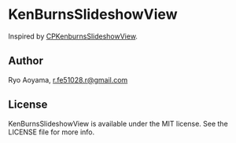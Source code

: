 # KenBurnsSlideshowView 
Inspired by [CPKenburnsSlideshowView](https://github.com/muukii0803/CPKenburnsSlideshowView).

## Author
Ryo Aoyama, r.fe51028.r@gmail.com

## License
KenBurnsSlideshowView is available under the MIT license. See the LICENSE file for more info.

